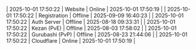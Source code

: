 | 2025-10-01 17:50:22 | Website | Online | 2025-10-01 17:50:19 |
| 2025-10-01 17:50:22 | Registration | Offline | 2025-09-09 16:40:23 |
| 2025-10-01 17:50:22 | Auth Server | Offline | 2025-08-18 09:33:31 |
| 2025-10-01 17:50:22 | Kezan (PvE) | Offline | 2025-08-03 17:58:02 |
| 2025-10-01 17:50:22 | Gurubashi (PvP) | Offline | 2025-08-23 21:44:06 |
| 2025-10-01 17:50:22 | Cloudflare | Online | 2025-10-01 17:50:19 |

